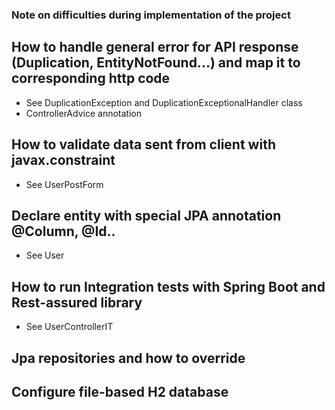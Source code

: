 ### Note on difficulties during implementation of the project

## How to handle general error for API response (Duplication, EntityNotFound...) and map it to corresponding http code

* See DuplicationException and DuplicationExceptionalHandler class
* ControllerAdvice annotation

## How to validate data sent from client with javax.constraint

* See UserPostForm

## Declare entity with special JPA annotation @Column, @Id..

* See User

## How to run Integration tests with Spring Boot and Rest-assured library

* See UserControllerIT

## Jpa repositories and how to override

## Configure file-based H2 database

